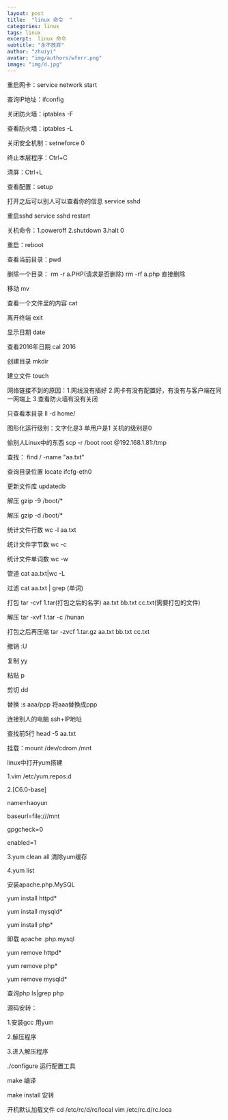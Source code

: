 ```yaml
---
layout: post
title:  "linux 命令  "
categories: linux
tags: linux 
excerpt:  linux 命令 
subtitle: "永不放弃"
author: "zhuiyi"
avatar: "img/authors/wferr.png"
image: "img/d.jpg"
---
```

重启网卡：service network start

查询IP地址：ifconfig

关闭防火墙：iptables -F

查看防火墙：iptables -L

关闭安全机制：setneforce 0

终止本层程序：Ctrl+C

清屏：Ctrl+L

查看配置：setup

打开之后可以别人可以查看你的信息 service sshd 

重启sshd   service sshd restart

关机命令：1.poweroff   2.shutdown  3.halt 0

重启：reboot

查看当前目录：pwd

删除一个目录： rm -r  a.PHP(请求是否删除)   rm  -rf  a.php 直接删除

移动 mv 

查看一个文件里的内容  cat  

离开终端  exit

显示日期 date 

查看2016年日期   cal 2016

创建目录  mkdir

建立文件  touch

网络链接不到的原因：1.网线没有插好  2.网卡有没有配置好，有没有与客户端在同一网端上 3.查看防火墙有没有关闭

只查看本目录 ll -d  home/

图形化运行级别：文字化是3   单用户是1 关机的级别是0

偷别人Linux中的东西  scp  -r /boot root @192.168.1.81:/tmp

查找： find / -name "aa.txt"

查询目录位置 locate ifcfg-eth0 

更新文件库 updatedb

解压 gzip -9 /boot/*

解压 gzip -d /boot/* 

统计文件行数  wc -l aa.txt

统计文件字节数  wc -c

统计文件单词数  wc -w

管道 cat  aa.txt|wc -L

过滤 cat aa.txt  | grep (单词)

打包 tar -cvf 1.tar(打包之后的名字)  aa.txt bb.txt cc.txt(需要打包的文件)

解压 tar -xvf  1.tar -c /hunan

打包之后再压缩 tar -zvcf 1.tar.gz aa.txt bb.txt cc.txt

撤销 :U

复制 yy

粘贴 p

剪切 dd

替换 :s aaa/ppp 将aaa替换成ppp

连接别人的电脑 ssh+IP地址

查找前5行 head -5 aa.txt

挂载：mount /dev/cdrom /mnt

linux中打开yum搭建

1.vim /etc/yum.repos.d  

2.[C6.0-base]

  name=haoyun

  baseurl=file:///mnt

  gpgcheck=0

  enabled=1

3.yum clean all  清除yum缓存

4.yum list

安装apache.php.MySQL

yum install httpd*

yum install mysqld*

yum install php*

卸载 apache .php.mysql

yum remove httpd*

yum remove php*

yum remove mysqld*

查询php  ls|grep php

源码安转：

1.安装gcc 用yum

2.解压程序

3.进入解压程序

./configure  运行配置工具

make 编译

make install 安转



开机默认加载文件 cd /etc/rc/d/rc/local   vim /etc/rc.d/rc.loca